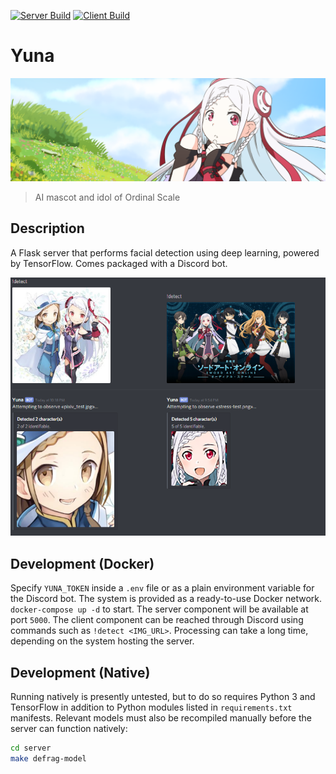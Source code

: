 [![Server Build](https://github.com/lightlyss/yuna/workflows/server/badge.svg)](https://github.com/lightlyss/yuna)
[![Client Build](https://github.com/lightlyss/yuna/workflows/client/badge.svg)](https://github.com/lightlyss/yuna)
# Yuna
![banner](banner.png)
> AI mascot and idol of Ordinal Scale

## Description
A Flask server that performs facial detection using deep learning, powered by
TensorFlow. Comes packaged with a Discord bot.

![demo](demo.png)

## Development (Docker)
Specify `YUNA_TOKEN` inside a `.env` file or as a plain environment variable for
the Discord bot. The system is provided as a ready-to-use Docker network.
`docker-compose up -d` to start. The server component will be available at port `5000`.
The client component can be reached through Discord using commands such as
`!detect <IMG_URL>`. Processing can take a long time, depending on the system hosting the
server.

## Development (Native)
Running natively is presently untested, but to do so requires Python 3 and TensorFlow
in addition to Python modules listed in `requirements.txt` manifests. Relevant models
must also be recompiled manually before the server can function natively:
```bash
cd server
make defrag-model
```
